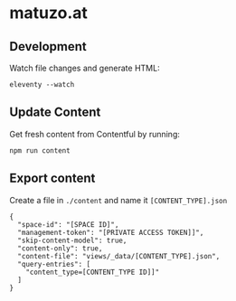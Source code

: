 # matuzo.at

## Development

Watch file changes and generate HTML:

`eleventy --watch`

## Update Content

Get fresh content from Contentful by running:

`npm run content`

## Export content

Create a file in `./content` and name it `[CONTENT_TYPE].json`

```
{
  "space-id": "[SPACE ID]",
  "management-token": "[PRIVATE ACCESS TOKEN]]",
  "skip-content-model": true,
  "content-only": true,
  "content-file": "views/_data/[CONTENT_TYPE].json",
  "query-entries": [
    "content_type=[CONTENT_TYPE ID]]"
  ]
}
```
